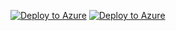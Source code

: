 [![Deploy to Azure](https://aka.ms/deploytoazurebutton)](https://portal.azure.com/#create/Microsoft.Template/uri/https%3A%2F%2Fraw.githubusercontent.com%2FJulianPags92%2Finstructor-vm-templates%2Frefs%2Fheads%2Fmain%2Finstructor-vm-win2019.json)
[![Deploy to Azure](https://aka.ms/deploytoazurebutton)](https://portal.azure.com/#create/Microsoft.Template/uri/https%3A%2F%2Fraw.githubusercontent.com%2FJulianPags92%2Finstructor-vm-templates%2Frefs%2Fheads%2Fmain%2Finstructor-vm-ubuntu.json)
